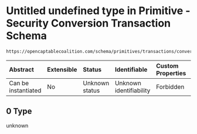 # Untitled undefined type in Primitive - Security Conversion Transaction Schema

```txt
https://opencaptablecoalition.com/schema/primitives/transactions/conversion/base_conversion#/allOf/0
```



| Abstract            | Extensible | Status         | Identifiable            | Custom Properties | Additional Properties | Access Restrictions | Defined In                                                                                                                       |
| :------------------ | :--------- | :------------- | :---------------------- | :---------------- | :-------------------- | :------------------ | :------------------------------------------------------------------------------------------------------------------------------- |
| Can be instantiated | No         | Unknown status | Unknown identifiability | Forbidden         | Allowed               | none                | [BaseConversion.schema.json*](../../schema/primitives/transactions/conversion/BaseConversion.schema.json "open original schema") |

## 0 Type

unknown
